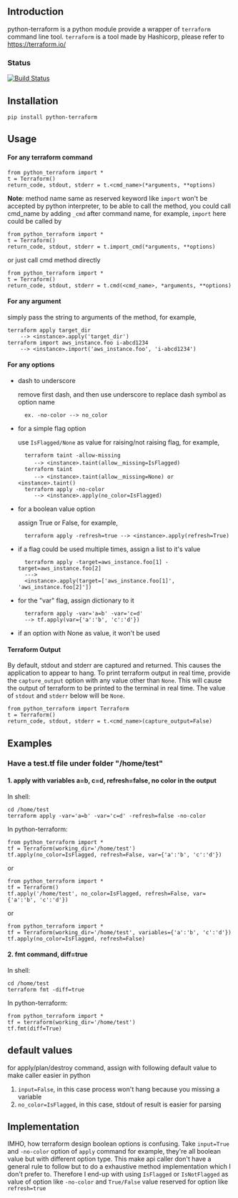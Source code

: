 ## Introduction

python-terraform is a python module provide a wrapper of `terraform` command line tool. 
`terraform` is a tool made by Hashicorp, please refer to https://terraform.io/

### Status
[![Build Status](https://travis-ci.org/beelit94/python-terraform.svg?branch=develop)](https://travis-ci.org/beelit94/python-terraform)

## Installation
    pip install python-terraform
    
## Usage
#### For any terraform command

    from python_terraform import *
    t = Terraform()
    return_code, stdout, stderr = t.<cmd_name>(*arguments, **options)

**Note**: method name same as reserved keyword like `import` won't be accepted by python interpreter,
to be able to call the method, you could call cmd_name by adding `_cmd` after command name, for example,
`import` here could be called by

    from python_terraform import *
    t = Terraform()
    return_code, stdout, stderr = t.import_cmd(*arguments, **options)

or just call cmd method directly

    from python_terraform import *
    t = Terraform()
    return_code, stdout, stderr = t.cmd(<cmd_name>, *arguments, **options)
    
#### For any argument
simply pass the string to arguments of the method, for example,

    terraform apply target_dir 
        --> <instance>.apply('target_dir')
    terraform import aws_instance.foo i-abcd1234 
        --> <instance>.import('aws_instance.foo', 'i-abcd1234')

#### For any options
    
* dash to underscore

    remove first dash, and then use underscore to replace dash symbol as option name
        
        ex. -no-color --> no_color

* for a simple flag option

    use ```IsFlagged/None``` as value for raising/not raising flag, for example, 
    
        terraform taint -allow-missing 
           --> <instance>.taint(allow＿missing=IsFlagged)
        terraform taint 
           --> <instance>.taint(allow＿missing=None) or <instance>.taint()
        terraform apply -no-color
           --> <instance>.apply(no_color=IsFlagged)
        
* for a boolean value option
    
    assign True or False, for example,
    
        terraform apply -refresh=true --> <instance>.apply(refresh=True)
         
* if a flag could be used multiple times, assign a list to it's value
        
        terraform apply -target=aws_instance.foo[1] -target=aws_instance.foo[2]
        ---> 
        <instance>.apply(target=['aws_instance.foo[1]', 'aws_instance.foo[2]'])
* for the "var" flag, assign dictionary to it

        terraform apply -var='a=b' -var='c=d'
        --> tf.apply(var={'a':'b', 'c':'d'})
* if an option with None as value, it won't be used

#### Terraform Output

By default, stdout and stderr are captured and returned. This causes the application to appear to hang. To print terraform output in real time, provide the `capture_output` option with any value other than `None`. This will cause the output of terraform to be printed to the terminal in real time. The value of `stdout` and `stderr` below will be `None`.


    from python_terraform import Terraform
    t = Terraform()
    return_code, stdout, stderr = t.<cmd_name>(capture_output=False)

## Examples
### Have a test.tf file under folder "/home/test" 
#### 1. apply with variables a=b, c=d, refresh=false, no color in the output
In shell:

    cd /home/test
    terraform apply -var='a=b' -var='c=d' -refresh=false -no-color
    
In python-terraform:

    from python_terraform import *
    tf = Terraform(working_dir='/home/test')
    tf.apply(no_color=IsFlagged, refresh=False, var={'a':'b', 'c':'d'})
    
or

    from python_terraform import *
    tf = Terraform()
    tf.apply('/home/test', no_color=IsFlagged, refresh=False, var={'a':'b', 'c':'d'})

or

    from python_terraform import *
    tf = Terraform(working_dir='/home/test', variables={'a':'b', 'c':'d'})
    tf.apply(no_color=IsFlagged, refresh=False)
    
#### 2. fmt command, diff=true
In shell:

    cd /home/test
    terraform fmt -diff=true 
    
In python-terraform:
    
    from python_terraform import *
    tf = terraform(working_dir='/home/test')
    tf.fmt(diff=True)

    
## default values
for apply/plan/destroy command, assign with following default value to make 
caller easier in python

1. ```input=False```, in this case process won't hang because you missing a variable
1. ```no_color=IsFlagged```, in this case, stdout of result is easier for parsing

## Implementation
IMHO, how terraform design boolean options is confusing. 
Take `input=True` and `-no-color` option of `apply` command for example,
they're all boolean value but with different option type. 
This make api caller don't have a general rule to follow but to do 
a exhaustive method implementation which I don't prefer to.
Therefore I end-up with using `IsFlagged` or `IsNotFlagged` as value of option 
like `-no-color` and `True/False` value reserved for option like `refresh=true`




    

    
    

